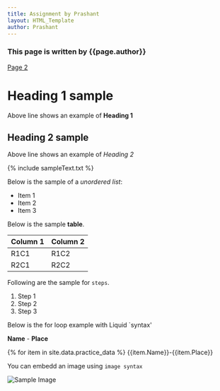 ```yaml
---
title: Assignment by Prashant
layout: HTML_Template
author: Prashant
---
```


### This page is written by {{page.author}}

[Page 2](./Page2.html)

# Heading 1 sample

Above line shows an example of **Heading 1**

## Heading 2 sample

Above line shows an example of *Heading 2*

{% include sampleText.txt %}

Below is the sample of a *unordered list*:

* Item 1
* Item 2
* Item 3

Below is the sample **table**.

| Column 1 | Column 2 |
|---|---|
| R1C1 | R1C2 |
| R2C1 | R2C2 |

Following are the sample for `steps`.

1. Step 1
2. Step 2
3. Step 3

Below is the for loop example with Liquid `syntax'

**Name** - **Place**

{% for item in site.data.practice_data %}
{{item.Name}}-{{item.Place}}


You can embedd an image using `image syntax`

![Sample Image](https://cdn.pixabay.com/photo/2015/04/19/08/32/marguerite-729510_960_720.jpg)